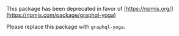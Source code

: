 This package has been deprecated in favor of
[https://npmjs.org/](https://npmjs.com/package/graphql-yoga)

Please replace this package with `graphql-yoga`.

